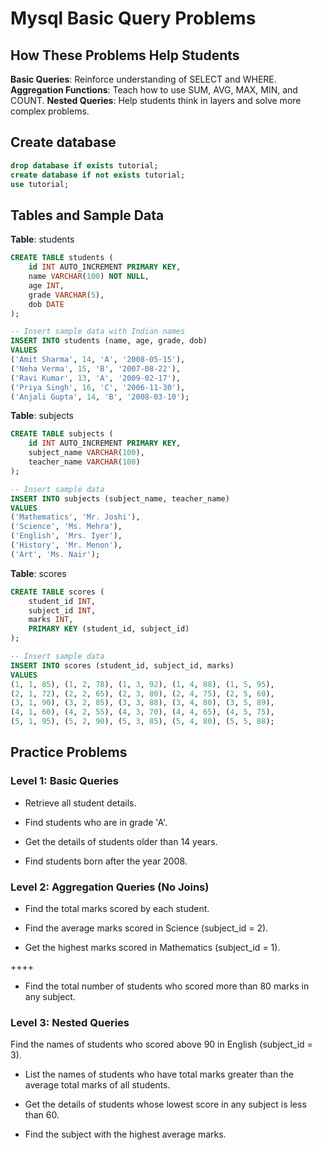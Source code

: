 # Mysql Basic Query Problems
## How These Problems Help Students
**Basic Queries**: Reinforce understanding of SELECT and WHERE.
**Aggregation Functions**: Teach how to use SUM, AVG, MAX, MIN, and COUNT.
**Nested Queries**: Help students think in layers and solve more complex problems.

## Create database
```sql 
drop database if exists tutorial;
create database if not exists tutorial;
use tutorial;
```

## Tables and Sample Data
**Table**: students
```sql
CREATE TABLE students (
    id INT AUTO_INCREMENT PRIMARY KEY,
    name VARCHAR(100) NOT NULL,
    age INT,
    grade VARCHAR(5),
    dob DATE
);

-- Insert sample data with Indian names
INSERT INTO students (name, age, grade, dob)
VALUES
('Amit Sharma', 14, 'A', '2008-05-15'),
('Neha Verma', 15, 'B', '2007-08-22'),
('Ravi Kumar', 13, 'A', '2009-02-17'),
('Priya Singh', 16, 'C', '2006-11-30'),
('Anjali Gupta', 14, 'B', '2008-03-10');
```
**Table**: subjects
```sql
CREATE TABLE subjects (
    id INT AUTO_INCREMENT PRIMARY KEY,
    subject_name VARCHAR(100),
    teacher_name VARCHAR(100)
);

-- Insert sample data
INSERT INTO subjects (subject_name, teacher_name)
VALUES
('Mathematics', 'Mr. Joshi'),
('Science', 'Ms. Mehra'),
('English', 'Mrs. Iyer'),
('History', 'Mr. Menon'),
('Art', 'Ms. Nair');
```
**Table**: scores
```sql
CREATE TABLE scores (
    student_id INT,
    subject_id INT,
    marks INT,
    PRIMARY KEY (student_id, subject_id)
);

-- Insert sample data
INSERT INTO scores (student_id, subject_id, marks)
VALUES
(1, 1, 85), (1, 2, 78), (1, 3, 92), (1, 4, 88), (1, 5, 95),
(2, 1, 72), (2, 2, 65), (2, 3, 80), (2, 4, 75), (2, 5, 60),
(3, 1, 90), (3, 2, 85), (3, 3, 88), (3, 4, 80), (3, 5, 89),
(4, 1, 60), (4, 2, 55), (4, 3, 70), (4, 4, 65), (4, 5, 75),
(5, 1, 95), (5, 2, 90), (5, 3, 85), (5, 4, 80), (5, 5, 88);
```
## Practice Problems
### Level 1: Basic Queries
- Retrieve all student details.  

- Find students who are in grade 'A'.

- Get the details of students older than 14 years.

- Find students born after the year 2008.

### Level 2: Aggregation Queries (No Joins)
- Find the total marks scored by each student.

- Find the average marks scored in Science (subject_id = 2).


- Get the highest marks scored in Mathematics (subject_id = 1).

++++
- Find the total number of students who scored more than 80 marks in any subject.


### Level 3: Nested Queries
Find the names of students who scored above 90 in English (subject_id = 3).


- List the names of students who have total marks greater than the average total marks of all students.


- Get the details of students whose lowest score in any subject is less than 60.


- Find the subject with the highest average marks.
